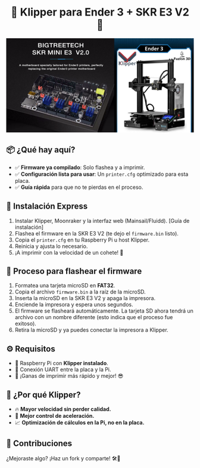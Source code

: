 <h1 align="center">🚀 Klipper para Ender 3 + SKR E3 V2 🎯</h1>

<p align="center">
  <img src="logo.png" alt="Ender 3 + Klipper" width="700"/>
</p>

<h2>📦 ¿Qué hay aquí?</h2>
<ul>
  <li>✅ <b>Firmware ya compilado</b>: Solo flashea y a imprimir.</li>
  <li>✅ <b>Configuración lista para usar</b>: Un <code>printer.cfg</code> optimizado para esta placa.</li>
  <li>✅ <b>Guía rápida</b> para que no te pierdas en el proceso.</li>
</ul>

<h2>🚀 Instalación Express</h2>
<ol>
  <li>Instalar Klipper, Moonraker y la interfaz web (Mainsail/Fluidd). 
  <a href="https://github.com/dw-0/kiauh" style="text-decoration: none; color: inherit;">[Guía de instalación]</a>
</li>

  <li>Flashea el firmware en la SKR E3 V2 (te dejo el <code>firmware.bin</code> listo).</li>
  <li>Copia el <code>printer.cfg</code> en tu Raspberry Pi u host Klipper.</li>
  <li>Reinicia y ajusta lo necesario.</li>
  <li>¡A imprimir con la velocidad de un cohete! 🚀</li>
</ol>

<h2>🔧 Proceso para flashear el firmware</h2>
<ol>
  <li>Formatea una tarjeta microSD en <b>FAT32</b>.</li>
  <li>Copia el archivo <code>firmware.bin</code> a la raíz de la microSD.</li>
  <li>Inserta la microSD en la SKR E3 V2 y apaga la impresora.</li>
  <li>Enciende la impresora y espera unos segundos.</li>
  <li>El firmware se flasheará automáticamente. La tarjeta SD ahora tendrá un archivo con un nombre diferente (esto indica que el proceso fue exitoso).</li>
  <li>Retira la microSD y ya puedes conectar la impresora a Klipper.</li>
</ol>

<h2>⚙️ Requisitos</h2>
<ul>
  <li>🔹 Raspberry Pi con <b>Klipper instalado</b>.</li>
  <li>🔹 Conexión UART entre la placa y la Pi.</li>
  <li>🔹 ¡Ganas de imprimir más rápido y mejor! 😎</li>
</ul>

<h2>🎯 ¿Por qué Klipper?</h2>
<ul>
  <li>🔥 <b>Mayor velocidad sin perder calidad.</b></li>
  <li>🔧 <b>Mejor control de aceleración.</b></li>
  <li>📈 <b>Optimización de cálculos en la Pi, no en la placa.</b></li>
</ul>

<h2>🤝 Contribuciones</h2>
<p>¿Mejoraste algo? ¡Haz un fork y comparte! 🛠️🎉</p>




